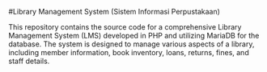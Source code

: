 #Library Management System (Sistem Informasi Perpustakaan)

This repository contains the source code for a comprehensive Library Management System (LMS) developed in PHP and utilizing MariaDB for the database. The system is designed to manage various aspects of a library, including member information, book inventory, loans, returns, fines, and staff details.
